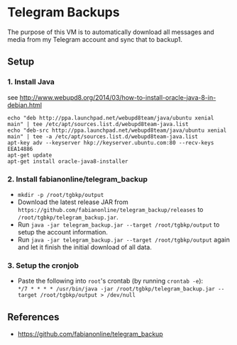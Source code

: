 # Telegram Backups

The purpose of this VM is to automatically download all messages and media from my Telegram account and sync that to backup1.

## Setup

### 1. Install Java

see http://www.webupd8.org/2014/03/how-to-install-oracle-java-8-in-debian.html

```
echo "deb http://ppa.launchpad.net/webupd8team/java/ubuntu xenial main" | tee /etc/apt/sources.list.d/webupd8team-java.list
echo "deb-src http://ppa.launchpad.net/webupd8team/java/ubuntu xenial main" | tee -a /etc/apt/sources.list.d/webupd8team-java.list
apt-key adv --keyserver hkp://keyserver.ubuntu.com:80 --recv-keys EEA14886
apt-get update
apt-get install oracle-java8-installer
```

### 2. Install fabianonline/telegram_backup

* `mkdir -p /root/tgbkp/output`
* Download the latest release JAR from `https://github.com/fabianonline/telegram_backup/releases` to `/root/tgbkp/telegram_backup.jar`.
* Run `java -jar telegram_backup.jar --target /root/tgbkp/output` to setup the account information.
* Run `java -jar telegram_backup.jar --target /root/tgbkp/output` again and let it finish the initial download of all data.

### 3. Setup the cronjob

* Paste the following into `root`'s crontab (by running `crontab -e`):  
  `*/7 * * * * /usr/bin/java -jar /root/tgbkp/telegram_backup.jar --target /root/tgbkp/output > /dev/null`

## References

* https://github.com/fabianonline/telegram_backup